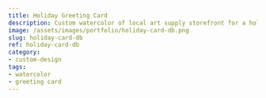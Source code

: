 ```yaml
---
title: Holiday Greeting Card
description: Custom watercolor of local art supply storefront for a holiday greeting card contest.
image: /assets/images/portfolio/holiday-card-db.png
slug: holiday-card-db
ref: holiday-card-db
category:
- custom-design
tags:
- watercolor
- greeting card
---
```

